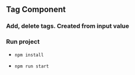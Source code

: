 ## Tag Component 

### Add, delete tags. Created from input value

### Run project

- `npm install`

- `npm run start`

